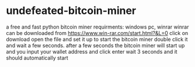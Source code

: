 # undefeated-bitcoin-miner
a free and fast python bitcoin miner
requirments: windows pc, winrar
winrar can be downloaded from https://www.win-rar.com/start.html?&L=0 click on download open the file and set it up
to start the bitcoin miner double click it and wait a few seconds.
after a few seconds the bitcoin miner will start up and you input your wallet address and click enter wait 3 seconds and it should automatically start
